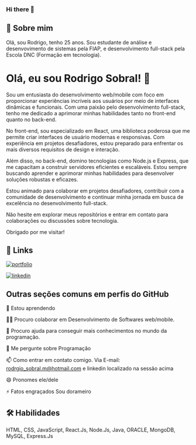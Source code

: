### Hi there 👋


## 🚀 Sobre mim
Olá, sou Rodrigo, tenho 25 anos.
Sou estudante de análise e desenvovimento de sistemas pela FIAP, e desenvolvimento full-stack pela Escola DNC (Formação em tecnologia).


# Olá, eu sou Rodrigo Sobral! 👋

Sou um entusiasta do desenvolvimento web/mobile com foco em proporcionar experiências incríveis aos usuários por meio de interfaces dinâmicas e funcionais. Com uma paixão pelo desenvolvimento full-stack, tenho me dedicado a aprimorar minhas habilidades tanto no front-end quanto no back-end.

No front-end, sou especializado em React, uma biblioteca poderosa que me permite criar interfaces de usuário modernas e responsivas. Com experiência em projetos desafiadores, estou preparado para enfrentar os mais diversos requisitos de design e interação.

Além disso, no back-end, domino tecnologias como Node.js e Express, que me capacitam a construir servidores eficientes e escaláveis. Estou sempre buscando aprender e aprimorar minhas habilidades para desenvolver soluções robustas e eficazes.

Estou animado para colaborar em projetos desafiadores, contribuir com a comunidade de desenvolvimento e continuar minha jornada em busca de excelência no desenvolvimento full-stack.

Não hesite em explorar meus repositórios e entrar em contato para colaborações ou discussões sobre tecnologia.

Obrigado por me visitar!
## 🔗 Links
[![portfolio](https://img.shields.io/badge/my_portfolio-000?style=for-the-badge&logo=ko-fi&logoColor=white)](https://katherineoelsner.com/)

[![linkedin](https://img.shields.io/badge/linkedin-0A66C2?style=for-the-badge&logo=linkedin&logoColor=white)](https://www.linkedin.com/in/rodrigo-sobral-294b17192/)


## Outras seções comuns em perfis do GitHub
🧠 Estou aprendendo 

👯‍♀️ Procuro colaborar em Desenvolvimento de Softwares web/mobile.

🤔 Procuro ajuda para conseguir mais conhecimentos no mundo da programação.

💬 Me pergunte sobre Programação

📫 Como entrar em contato comigo. Via E-mail: rodrgio_sobral.m@hotmail.com e linkedin localizado na sessão acima

😄 Pronomes ele/dele

⚡️ Fatos engraçados Sou dorameiro


## 🛠 Habilidades
HTML, CSS, JavaScript, React.Js, Node.Js, Java, ORACLE, MongoDB, MySQL, Express.Js

